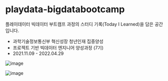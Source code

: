 # playdata-bigdatabootcamp

플레이데이터 빅데이터 부트캠프 과정의 스터디 기록(Today I Learned)을 담은 공간입니다.

- 과학기술정보통신부 혁신성장 청년인재 집중양성
- 프로젝트 기반 빅데이터 엔지니어 양성과정 (7기)
- 2021.11.09 - 2022.04.29

![image](https://cdn.imweb.me/thumbnail/20211209/21d4241b74da2.png)

![image](https://www.en-core.com/images/main/logo.png)

